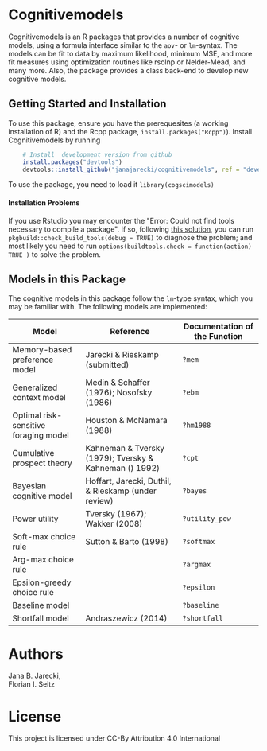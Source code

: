 # Cognitivemodels
Cognitivemodels is an R packages that provides a number of cognitive models, using a formula interface similar to the `aov`- or `lm`-syntax. The models can be fit to data by maximum likelihood, minimum MSE, and more fit measures using  optimization routines like rsolnp or Nelder-Mead, and many more. Also, the package provides a class back-end to develop new cognitive models.

## Getting Started and Installation
To use this package, ensure you have the prerequesites (a working installation of R) and the Rcpp package, `install.packages("Rcpp")`). Install Cognitivemodels by running

```R
    # Install  development version from github
    install.packages("devtools")
    devtools::install_github("janajarecki/cognitivemodels", ref = "development")
```

To use the package, you need to load it `library(cogscimodels)`

#### Installation Problems
If you use Rstudio you may encounter the "Error: Could not find tools necessary to compile a package". If so, following [this solution](https://stackoverflow.com/questions/37776377/error-when-installing-an-r-package-from-github-could-not-find-build-tools-neces), you can run `pkgbuild::check_build_tools(debug = TRUE)` to diagnose the problem; and most likely you need to run `options(buildtools.check = function(action) TRUE )` to solve the problem.
    
## Models in this Package
The cognitive models in this package follow the `lm`-type syntax, which you may be familiar with. The following models are implemented:

Model | Reference | Documentation of the Function
------------ | ------------- | -------------
Memory-based preference model | Jarecki & Rieskamp (submitted) | `?mem`
Generalized context model | Medin & Schaffer (1976); Nosofsky (1986) | `?ebm`
Optimal risk-sensitive foraging model | Houston & McNamara (1988) | `?hm1988`
Cumulative prospect theory | Kahneman & Tversky (1979); Tversky & Kahneman () 1992) | `?cpt`
Bayesian cognitive model | Hoffart, Jarecki, Duthil, & Rieskamp (under review) | `?bayes`
Power utility | Tversky (1967); Wakker (2008)| `?utility_pow`
Soft-max choice rule | Sutton & Barto (1998) | `?softmax`
Arg-max choice rule | | `?argmax`
Epsilon-greedy choice rule |  | `?epsilon`
Baseline model | | `?baseline`
Shortfall model | Andraszewicz (2014) | `?shortfall`

    
# Authors
Jana B. Jarecki,  
Florian I. Seitz

# License
This project is licensed under CC-By Attribution 4.0 International
